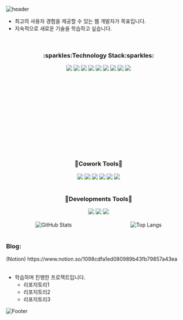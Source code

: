 
![header](https://capsule-render.vercel.app/api?type=cylinder&color=auto&height=150&section=header&text=안녕하세요~👋&fontSize=24)
<!--
**im9613/im9613** is a ✨ _special_ ✨ repository because its `README.md` (this file) appears on your GitHub profile.

Here are some ideas to get you started:

- 🔭 I’m currently working on ...
- 🌱 I’m currently learning ...
- 👯 I’m looking to collaborate on ...
- 🤔 I’m looking for help with ...
- 💬 Ask me about ...
- 📫 How to reach me: ...
- 😄 Pronouns: ...
- ⚡ Fun fact: ...
-->

* 최고의 사용자 경험을 제공할 수 있는 웹 개발자가 목표입니다.
* 지속적으로 새로운 기술을 학습하고 싶습니다.
<br>
<div align="center">
  <h3>:sparkles:Technology Stack:sparkles:</h3>
</div>

  <div align="center" style="margin-bottom: 200px;">
    <img src="https://img.shields.io/badge/CSS3-1572B6?style=flat-square&logo=css3&logoColor=white">
    <img src="https://img.shields.io/badge/JavaScript-F7DF1E?style=flat-square&logo=javascript&logoColor=white">
    <img src="https://img.shields.io/badge/HTML5-E34F26?style=flat-square&logo=html5&logoColor=white">
    <img src="https://img.shields.io/badge/Java-F80000?style=flat-square&logo=Java&logoColor=white">
    <img src="https://img.shields.io/badge/Spring-6DB33F?style=flat-square&logo=Spring&logoColor=white">
    <img src="https://img.shields.io/badge/SpringBoot-6DB33F?style=flat-square&logo=SpringBoot&logoColor=white">
    <img src="https://img.shields.io/badge/SpringSecurity-6DB33F?style=flat-square&logo=springsecurity&logoColor=white">
    <img src="https://img.shields.io/badge/jQuery-0769AD?style=flat-square&logo=jquery&logoColor=white">
    <img src="https://img.shields.io/badge/Oracle-F80000?style=flat-square&logo=oracle&logoColor=white">
  </div>
<br>

<div align="center">
  <h3>🤝Cowork Tools🤝</h3>
</div>

  <div align="center">
    <img src="https://img.shields.io/badge/Discord-5865F2?style=flat-square&logo=discord&logoColor=white">
    <img src="https://img.shields.io/badge/Notion-000000?style=flat-square&logo=notion&logoColor=white">
    <img src="https://img.shields.io/badge/Slack-4A154B?style=flat-square&logo=slack&logoColor=white">
    <img src="https://img.shields.io/badge/Postman-FF6C37?style=flat-square&logo=postman&logoColor=white">
    <img src="https://img.shields.io/badge/Webex-000000?style=flat-square&logo=webex&logoColor=white">
    <img src="https://img.shields.io/badge/Figma-F24E1E?style=flat-square&logo=figma&logoColor=white">
  </div>
<br>  
<div align="center">
  <h3>🔨Developments Tools🔨</h3>
</div>

  <div align="center">
    <img src="https://img.shields.io/badge/EclipseIDE-2C2255?style=flat-square&logo=eclipseide&logoColor=white">
    <img src="https://img.shields.io/badge/GitHub-181717?style=flat-square&logo=github&logoColor=white">
    <img src="https://img.shields.io/badge/VisualStudioCode-3B66BC?style=flat-square&logo=VisualStudioCode&logoColor=white">
  </div>
<br>
  
<div style="display: flex; justify-content: space-around; align-items: center;">
  <img src="https://github-readme-stats.vercel.app/api?username=im9613&show_icons=true&theme=dark" alt="GitHub Stats">
  <img src="https://github-readme-stats.vercel.app/api/top-langs/?username=im9613&layout=compact&hide=ruby" alt="Top Langs">
</div>
<br>

<div>
  <h3>Blog:</h3>(Notion)  https://www.notion.so/1098cdfa1ed080989b43fb79857a43ea
</div>
<br>

- 학습하며 진행한 프로젝트입니다.
  - 리포지토리1
  - 리포지토리2
  - 리포지토리3
















![Footer](https://capsule-render.vercel.app/api?type=waving&color=auto&height=200&section=footer)
